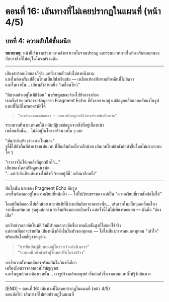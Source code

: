 # ตอนที่ 16: เส้นทางที่ไม่เคยปรากฏในแผนที่ (หน้า 4/5)  
## บทที่ 4: ความลับใต้ชั้นผนึก  
**หมายเหตุ:** หน้านี้เริ่มจากช่วงเวลาหลังตราเวทโบราณปรากฏ และระบบเวทภายในห้องเริ่มตอบสนองกับบางสิ่งที่ไม่อยู่ในโครงสร้างเดิม

---

เสียงสะท้อนเงียบลงก็จริง แต่สิ่งรอบตัวกลับไม่สงบนิ่งตาม  
แสงในห้องเริ่มเปลี่ยนโทนเป็นสีน้ำเงินเข้ม — เหมือนท้องฟ้ายามเที่ยงคืนที่ไม่มีดาว  
และในเงานั้น... เส้นพลังสายหนึ่ง “เคลื่อนไหว”

“มีบางอย่างอยู่ในมิติซ้อน” มาเรียพูดขณะจ้องไปยังกลางห้อง  
เธอเริ่มร่ายเวทร้องขอข้อมูลจาก Fragment Echo ที่ยังลอยวนอยู่ แต่ข้อมูลกลับตอบกลับมาในรูปแบบที่ไม่มีใครถอดรหัสได้

> `"การประมวลผลล้มเหลว – เศษเวทไม่อยู่ภายใต้โครงสร้างผนึกที่รองรับ"`

ระบบเวทที่พวกเขาเคยใช้ กลับปฏิเสธข้อมูลจากสิ่งที่อยู่เบื้องหน้า  
เหมือนสิ่งนั้น… ไม่มีอยู่ในโครงสร้างเวทใด ๆ เลย

"มันกำลังสร้างช่องทางใหม่เอง"  
รูดี้ชี้ไปยังพื้นที่ด้านข้างแท่นเวท ที่พื้นเริ่มบิดเบี้ยวเล็กน้อย เส้นเวทใหม่กำลังก่อตัวขึ้นโดยไม่ผ่านระบบใด ๆ

“เราอาจไม่ได้เจอสิ่งที่ถูกผนึกไว้...”  
เสียงของไคลน์ฟังดูแน่นขนัด  
“...แต่กำลังเปิดเส้นทางให้สิ่งที่ ‘เคยอยู่ที่นี่’ กลับมาอีกครั้ง”

---

ทันใดนั้น แสงของ Fragment Echo ดับวูบ  
ภายในห้องตกอยู่ในความเงียบที่หนักอึ้ง — ไม่ใช่เงียบธรรมดา แต่เป็น “ความเงียบที่เวทสัมผัสไม่ได้”

ไคลน์ยื่นมือออกไปเล็กน้อย และทันทีที่นิ้วเขาสัมผัสอากาศตรงนั้น... เส้นเวทใหม่ก็หยุดเคลื่อนไหว  
จากพื้นแท่นเวท จุดศูนย์กลางเก่าเริ่มปริแตกออกอีกครั้ง แต่ครั้งนี้ไม่ใช่เพียงรอยแยก — มันคือ "ช่องเปิด"

มาเรียก้าวถอยอัตโนมัติ ริมฝีปากเธอกระซิบชื่อเวทผนึกขั้นสูงที่ไม่เคยใช้จริง  
แต่ก่อนที่เธอจะร่ายทัน เสียงหนึ่งก็ดังขึ้นในหัวของทุกคน — ไม่ใช่เสียงภาษาคน แต่ทุกคน "เข้าใจ" พร้อมกันโดยสัญชาตญาณ

> “การยืนยันผู้สืบทอดอยู่ในระหว่างดำเนินการ”  
> “ระบบผนึกกำลังเข้าสู่โหมดปรับโครงสร้าง”

บาเรียเวททั้งหมดดับลงพร้อมกันในวินาทีเดียว  
เครื่องมือตรวจสอบเวทไร้สัญญาณ  
และในศูนย์กลางห้องเวทนั้น... เงารูปร่างคล้ายมนุษย์ เริ่มก่อตัวขึ้นจากเศษเวทที่ไม่รู้จักต้นทาง

---

[END] – ตอนที่ 16: เส้นทางที่ไม่เคยปรากฏในแผนที่ (หน้า 4/5)  
ตอนถัดไป: เส้นทางที่ไม่เคยปรากฏในแผนที่